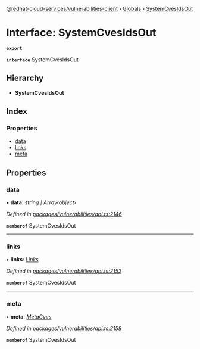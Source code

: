 [@redhat-cloud-services/vulnerabilities-client](../README.md) › [Globals](../globals.md) › [SystemCvesIdsOut](systemcvesidsout.md)

# Interface: SystemCvesIdsOut

**`export`** 

**`interface`** SystemCvesIdsOut

## Hierarchy

* **SystemCvesIdsOut**

## Index

### Properties

* [data](systemcvesidsout.md#data)
* [links](systemcvesidsout.md#links)
* [meta](systemcvesidsout.md#meta)

## Properties

###  data

• **data**: *string | Array‹object›*

*Defined in [packages/vulnerabilities/api.ts:2146](https://github.com/RedHatInsights/javascript-clients/blob/master/packages/vulnerabilities/api.ts#L2146)*

**`memberof`** SystemCvesIdsOut

___

###  links

• **links**: *[Links](links.md)*

*Defined in [packages/vulnerabilities/api.ts:2152](https://github.com/RedHatInsights/javascript-clients/blob/master/packages/vulnerabilities/api.ts#L2152)*

**`memberof`** SystemCvesIdsOut

___

###  meta

• **meta**: *[MetaCves](metacves.md)*

*Defined in [packages/vulnerabilities/api.ts:2158](https://github.com/RedHatInsights/javascript-clients/blob/master/packages/vulnerabilities/api.ts#L2158)*

**`memberof`** SystemCvesIdsOut
